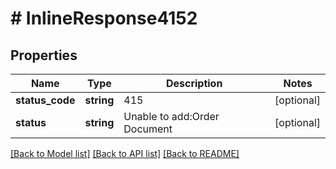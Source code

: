 # # InlineResponse4152

## Properties

Name | Type | Description | Notes
------------ | ------------- | ------------- | -------------
**status_code** | **string** | 415 | [optional]
**status** | **string** | Unable to add:Order Document | [optional]

[[Back to Model list]](../../README.md#models) [[Back to API list]](../../README.md#endpoints) [[Back to README]](../../README.md)
